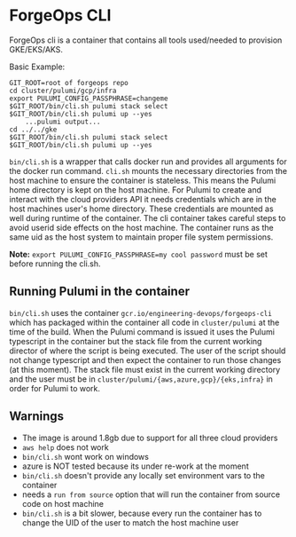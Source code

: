 # ForgeOps CLI

ForgeOps cli is a container that contains all tools used/needed to provision GKE/EKS/AKS.



Basic Example:
```
GIT_ROOT=root of forgeops repo
cd cluster/pulumi/gcp/infra
export PULUMI_CONFIG_PASSPHRASE=changeme
$GIT_ROOT/bin/cli.sh pulumi stack select
$GIT_ROOT/bin/cli.sh pulumi up --yes
    ...pulumi output...
cd ../../gke
$GIT_ROOT/bin/cli.sh pulumi stack select
$GIT_ROOT/bin/cli.sh pulumi up --yes
```


`bin/cli.sh` is a wrapper that calls docker run and provides all arguments for the docker run command. `cli.sh` mounts the necessary directories from the host machine to ensure the container is stateless. This means the Pulumi home directory is kept on the host machine. For Pulumi to create and interact with the cloud providers API it needs credentials which are in the host machines user's home directory. These credentials are mounted as well during runtime of the container. The cli container takes careful steps to avoid userid side effects on the host machine.  The container runs as the same uid as the host system to maintain proper file system permissions.


**Note:** `export PULUMI_CONFIG_PASSPHRASE=my cool password` must be set before running the cli.sh.

## Running Pulumi in the container

`bin/cli.sh` uses the container `gcr.io/engineering-devops/forgeops-cli` which has packaged within the container all code in `cluster/pulumi` at the time of the build. When the Pulumi command is issued it uses the Pulumi typescript in the container but the stack file from the current working director of where the script is being executed. The user of the script should not change typescript and then expect the container to run those changes (at this moment). The stack file must exist in the current working directory and the user must be in `cluster/pulumi/{aws,azure,gcp}/{eks,infra}` in order for Pulumi to work.


## Warnings

* The image is around 1.8gb due to support for all three cloud providers
* `aws help` does not work
* `bin/cli.sh` wont work on windows
* azure is NOT tested because its under re-work at the moment
* `bin/cli.sh` doesn't provide any locally set environment vars to the container
*  needs a `run from source` option that will run the container from source code on host machine
* `bin/cli.sh` is a bit slower, because every run the container has to change the UID of the user to match the host machine user

